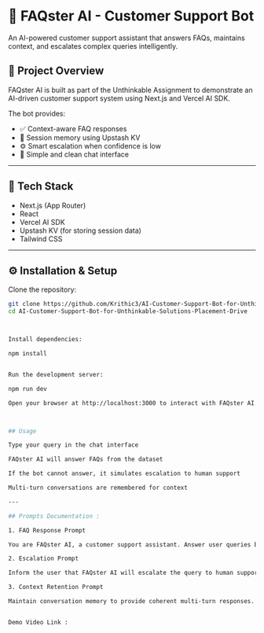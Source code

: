# 🤖 FAQster AI - Customer Support Bot

An AI-powered customer support assistant that answers FAQs, maintains context, and escalates complex queries intelligently.

## 🚀 Project Overview
FAQster AI is built as part of the Unthinkable Assignment to demonstrate an AI-driven customer support system using Next.js and Vercel AI SDK.

The bot provides:

- ✅ Context-aware FAQ responses  
- 💾 Session memory using Upstash KV  
- ⚙️ Smart escalation when confidence is low  
- 💬 Simple and clean chat interface  

---

## 🧠 Tech Stack
- Next.js (App Router)  
- React  
- Vercel AI SDK  
- Upstash KV (for storing session data)  
- Tailwind CSS  

---

## ⚙️ Installation & Setup

Clone the repository:

```bash
git clone https://github.com/Krithic3/AI-Customer-Support-Bot-for-Unthinkable-Solutions-Placement-Drive.git
cd AI-Customer-Support-Bot-for-Unthinkable-Solutions-Placement-Drive



Install dependencies:

npm install


Run the development server:

npm run dev

Open your browser at http://localhost:3000 to interact with FAQster AI.



## Usage

Type your query in the chat interface

FAQster AI will answer FAQs from the dataset

If the bot cannot answer, it simulates escalation to human support

Multi-turn conversations are remembered for context

---

## Prompts Documentation :

1. FAQ Response Prompt

You are FAQster AI, a customer support assistant. Answer user queries based on the FAQs dataset. If not available, politely ask for clarification or escalate.

2. Escalation Prompt

Inform the user that FAQster AI will escalate the query to human support. Summarize the conversation so far.

3. Context Retention Prompt

Maintain conversation memory to provide coherent multi-turn responses.


Demo Video Link :


